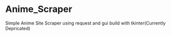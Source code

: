 # Anime_Scraper
Simple Anime Site Scraper using request and gui build with tkinter(Currently Depricated)
